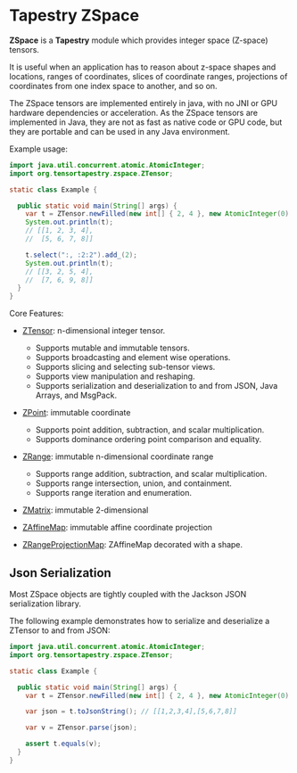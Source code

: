 # Tapestry ZSpace

**ZSpace** is a **Tapestry** module which provides integer space (Z-space) tensors.

It is useful when an application has to reason about z-space shapes and locations, ranges of
coordinates, slices of coordinate ranges, projections of coordinates from one index space to
another, and so on.

The ZSpace tensors are implemented entirely in java, with no JNI or GPU hardware dependencies or
acceleration. As the ZSpace tensors are implemented in Java, they are not as fast as native code or
GPU code, but they are portable and can be used in any Java environment.

Example usage:

```java
import java.util.concurrent.atomic.AtomicInteger;
import org.tensortapestry.zspace.ZTensor;

static class Example {

  public static void main(String[] args) {
    var t = ZTensor.newFilled(new int[] { 2, 4 }, new AtomicInteger(0)::incrementAndGet);
    System.out.println(t);
    // [[1, 2, 3, 4],
    //  [5, 6, 7, 8]]

    t.select(":, :2:2").add_(2);
    System.out.println(t);
    // [[3, 2, 5, 4],
    //  [7, 6, 9, 8]]
  }
}

```

Core Features:

- [ZTensor](src/main/java/org/tensortapestry/zspace/ZTensor.java): n-dimensional integer tensor.

  - Supports mutable and immutable tensors.
  - Supports broadcasting and element wise operations.
  - Supports slicing and selecting sub-tensor views.
  - Supports view manipulation and reshaping.
  - Supports serialization and deserialization to and from JSON, Java Arrays, and MsgPack.

- [ZPoint](src/main/java/org/tensortapestry/zspace/ZPoint.java): immutable coordinate

  - Supports point addition, subtraction, and scalar multiplication.
  - Supports dominance ordering point comparison and equality.

- [ZRange](src/main/java/org/tensortapestry/zspace/ZRange.java): immutable n-dimensional coordinate
  range

  - Supports range addition, subtraction, and scalar multiplication.
  - Supports range intersection, union, and containment.
  - Supports range iteration and enumeration.

- [ZMatrix](src/main/java/org/tensortapestry/zspace/ZMatrix.java): immutable 2-dimensional
- [ZAffineMap](src/main/java/org/tensortapestry/zspace/ZAffineMap.java): immutable affine coordinate
  projection
- [ZRangeProjectionMap](src/main/java/org/tensortapestry/zspace/ZRangeProjectionMap.java):
  ZAffineMap decorated with a shape.

## Json Serialization

Most ZSpace objects are tightly coupled with the Jackson JSON serialization library.

The following example demonstrates how to serialize and deserialize a ZTensor to and from JSON:

```java
import java.util.concurrent.atomic.AtomicInteger;
import org.tensortapestry.zspace.ZTensor;

static class Example {

  public static void main(String[] args) {
    var t = ZTensor.newFilled(new int[] { 2, 4 }, new AtomicInteger(0)::incrementAndGet);

    var json = t.toJsonString(); // [[1,2,3,4],[5,6,7,8]]

    var v = ZTensor.parse(json);

    assert t.equals(v);
  }
}

```
